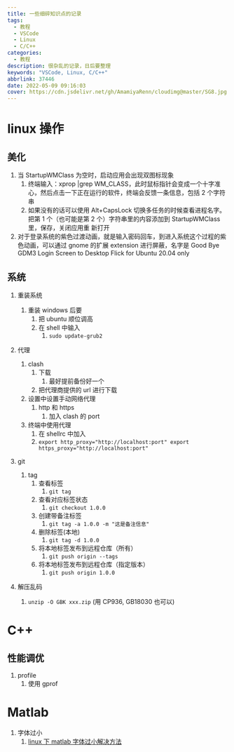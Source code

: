 ```yaml
---
title: 一些细碎知识点的记录
tags:
  - 教程
  - VSCode
  - Linux
  - C/C++
categories:
  - 教程
description: 很杂乱的记录，日后要整理
keywords: "VSCode, Linux, C/C++"
abbrlink: 37446
date: 2022-05-09 09:16:03
cover: https://cdn.jsdelivr.net/gh/AmamiyaRenn/cloudimg@master/SG8.jpg
---
```


# linux 操作

## 美化

1. 当 StartupWMClass 为空时，启动应用会出现双图标现象
   1. 终端输入：xprop |grep WM_CLASS，此时鼠标指针会变成一个十字准心，然后点击一下正在运行的软件，终端会反馈一条信息，包括 2 个字符串
   2. 如果没有的话可以使用 Alt+CapsLock 切换多任务的时候查看进程名字。
      把第 1 个（也可能是第 2 个）字符串里的内容添加到 StartupWMClass 里，保存，关闭应用重
      新打开
2. 对于登录系统的紫色过渡动画，就是输入密码回车，到进入系统这个过程的紫色动画，可以通过 gnome 的扩展 extension 进行屏蔽，名字是 Good Bye GDM3 Login Screen to Desktop Flick for Ubuntu 20.04 only

## 系统

1. 重装系统
   1. 重装 windows 后要
      1. 把 ubuntu 顺位调高
      2. 在 shell 中输入
         1. `sudo update-grub2`
2. 代理
   1. clash
      1. 下载
         1. 最好提前备份好一个
      2. 把代理商提供的 url 进行下载
   2. 设置中设置手动网络代理
      1. http 和 https
         1. 加入 clash 的 port
   3. 终端中使用代理
      1. 在 shellrc 中加入
      2. `export http_proxy="http://localhost:port" export https_proxy="http://localhost:port"`
3. git

   1. tag
      1. 查看标签
         1. `git tag `
      2. 查看对应标签状态
         1. `git checkout 1.0.0`
      3. 创建带备注标签
         1. `git tag -a 1.0.0 -m "这是备注信息"`
      4. 删除标签(本地)
         1. `git tag -d 1.0.0`
      5. 将本地标签发布到远程仓库（所有）
         1. `git push origin --tags`
      6. 将本地标签发布到远程仓库（指定版本）
         1. `git push origin 1.0.0`

4. 解压乱码
   1. `unzip -O GBK xxx.zip` (用 CP936, GB18030 也可以)

# C++

## 性能调优

1. profile
   1. 使用 gprof

# Matlab

1. 字体过小
   1. [linux 下 matlab 字体过小解决方法](https://liupei.ink/index.php/2021/02/16/linux%E4%B8%8Bmatlab%E5%AD%97%E4%BD%93%E8%BF%87%E5%B0%8F%E8%A7%A3%E5%86%B3%E6%96%B9%E6%B3%95/)
